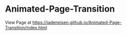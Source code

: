 # Animated-Page-Transition
View Page at https://jadeneisen.github.io/Animated-Page-Transition/index.html
